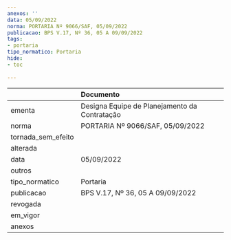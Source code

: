 ```yaml
---
anexos: ''
data: 05/09/2022
norma: PORTARIA Nº 9066/SAF, 05/09/2022
publicacao: BPS V.17, Nº 36, 05 A 09/09/2022
tags:
- portaria
tipo_normatico: Portaria
hide: 
- toc 
 
---
```


|                    | Documento                                     |
|:-------------------|:----------------------------------------------|
| ementa             | Designa Equipe de Planejamento da Contratação |
| norma              | PORTARIA Nº 9066/SAF, 05/09/2022              |
| tornada_sem_efeito |                                               |
| alterada           |                                               |
| data               | 05/09/2022                                    |
| outros             |                                               |
| tipo_normatico     | Portaria                                      |
| publicacao         | BPS V.17, Nº 36, 05 A 09/09/2022              |
| revogada           |                                               |
| em_vigor           |                                               |
| anexos             |                                               |